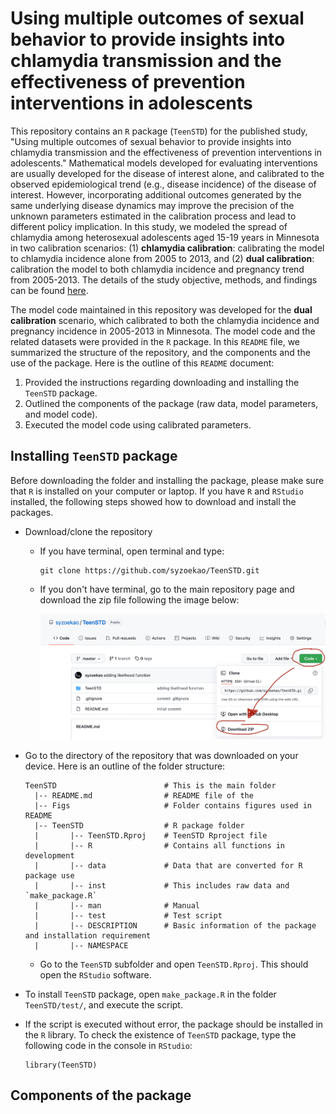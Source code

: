 # Using multiple outcomes of sexual behavior to provide insights into chlamydia transmission and the effectiveness of prevention interventions in adolescents

This repository contains an `R` package (`TeenSTD`) for the published study, "Using multiple outcomes of sexual behavior to provide insights into chlamydia transmission and the effectiveness of prevention interventions in adolescents." Mathematical models developed for evaluating interventions are usually developed for the disease of interest alone, and calibrated to the observed epidemiological trend (e.g., disease incidence) of the disease of interest. However, incorporating additional outcomes generated by the same underlying disease dynamics may improve the precision of the unknown parameters estimated in the calibration process and lead to different policy implication. In this study, we modeled the spread of chlamydia among heterosexual adolescents aged 15-19 years in Minnesota in two calibration scenarios: (1) **chlamydia calibration**: calibrating the model to chlamydia incidence alone from 2005 to 2013, and (2) **dual calibration**: calibration the model to both chlamydia incidence and pregnancy trend from 2005-2013. The details of the study objective, methods, and findings can be found [here](https://www.ncbi.nlm.nih.gov/pmc/articles/PMC5711443/pdf/nihms875380.pdf).

The model code maintained in this repository was developed for the **dual calibration** scenario, which calibrated to both the chlamydia incidence and pregnancy incidence in 2005-2013 in Minnesota. The model code and the related datasets were provided in the `R` package. In this `README` file, we summarized the structure of the repository, and the components and the use of the package. Here is the outline of this `README` document: 

1. Provided the instructions regarding downloading and installing the `TeenSTD` package.
2. Outlined the components of the package (raw data, model parameters, and model code). 
3. Executed the model code using calibrated parameters. 

## Installing `TeenSTD` package

Before downloading the folder and installing the package, please make sure that `R` is installed on your computer or laptop. If you have `R` and `RStudio` installed, the following steps showed how to download and install the packages. 

* Download/clone the repository


    * If you have terminal, open terminal and type: 
        
        ```
        git clone https://github.com/syzoekao/TeenSTD.git
        ```
    

    * If you don't have terminal, go to the main repository page and download the zip file following the image below: 
    
        ![](Figs/downloadzip.jpg)
    

* Go to the directory of the repository that was downloaded on your device. Here is an outline of the folder structure: 

    ```
    TeenSTD                        # This is the main folder
      |-- README.md                # README file of the      
      |-- Figs                     # Folder contains figures used in README
      |-- TeenSTD                  # R package folder
      |       |-- TeenSTD.Rproj    # TeenSTD Rproject file
      |       |-- R                # Contains all functions in development
      |       |-- data             # Data that are converted for R package use
      |       |-- inst             # This includes raw data and `make_package.R` 
      |       |-- man              # Manual
      |       |-- test             # Test script
      |       |-- DESCRIPTION      # Basic information of the package and installation requirement  
      |       |-- NAMESPACE        
    ```
    
    * Go to the `TeenSTD` subfolder and open `TeenSTD.Rproj`. This should open the `RStudio` software. 

* To install `TeenSTD` package, open `make_package.R` in the folder `TeenSTD/test/`, and execute the script. 

* If the script is executed without error, the package should be installed in the `R` library. To check the existence of `TeenSTD` package, type the following code in the console in `RStudio`: 

    ```
    library(TeenSTD)
    ```

## Components of the package





    








